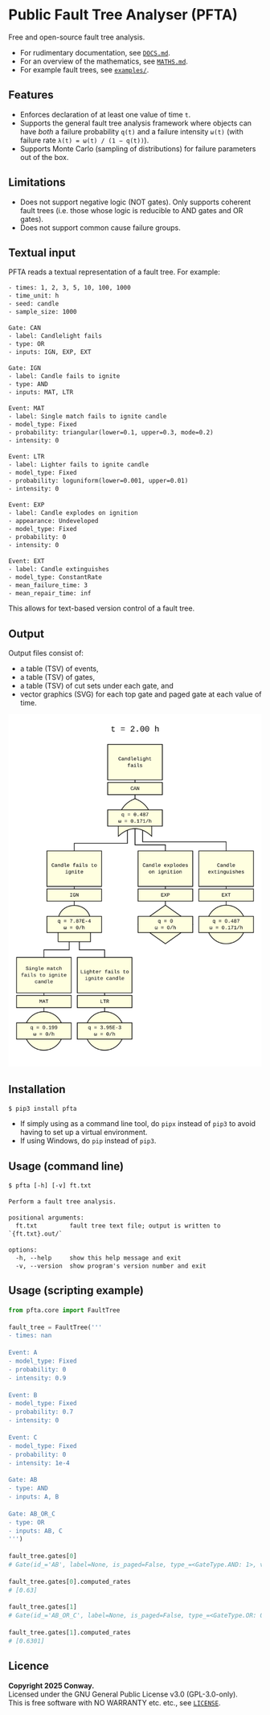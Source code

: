 # Public Fault Tree Analyser (PFTA)

Free and open-source fault tree analysis.

- For rudimentary documentation, see [`DOCS.md`].
- For an overview of the mathematics, see [`MATHS.md`].
- For example fault trees, see [`examples/`].


## Features

- Enforces declaration of at least one value of time `t`.
- Supports the general fault tree analysis framework where objects can have
  *both* a failure probability `q(t)` and a failure intensity `ω(t)` (with failure rate `λ(t) = ω(t) / (1 − q(t))`).
- Supports Monte Carlo (sampling of distributions) for failure parameters out of the box.


## Limitations

- Does not support negative logic (NOT gates). Only supports coherent fault trees
  (i.e. those whose logic is reducible to AND gates and OR gates).
- Does not support common cause failure groups.


## Textual input

PFTA reads a textual representation of a fault tree. For example:

```
- times: 1, 2, 3, 5, 10, 100, 1000
- time_unit: h
- seed: candle
- sample_size: 1000

Gate: CAN
- label: Candlelight fails
- type: OR
- inputs: IGN, EXP, EXT

Gate: IGN
- label: Candle fails to ignite
- type: AND
- inputs: MAT, LTR

Event: MAT
- label: Single match fails to ignite candle
- model_type: Fixed
- probability: triangular(lower=0.1, upper=0.3, mode=0.2)
- intensity: 0

Event: LTR
- label: Lighter fails to ignite candle
- model_type: Fixed
- probability: loguniform(lower=0.001, upper=0.01)
- intensity: 0

Event: EXP
- label: Candle explodes on ignition
- appearance: Undeveloped
- model_type: Fixed
- probability: 0
- intensity: 0

Event: EXT
- label: Candle extinguishes
- model_type: ConstantRate
- mean_failure_time: 3
- mean_repair_time: inf
```

This allows for text-based version control of a fault tree.


## Output

Output files consist of:

- a table (TSV) of events,
- a table (TSV) of gates,
- a table (TSV) of cut sets under each gate, and
- vector graphics (SVG) for each top gate and paged gate at each value of time.

<img
  alt="Nice looking SVG output for the example above."
  src="https://raw.githubusercontent.com/public-fta/pfta/master/candle.svg"
  width="640">


## Installation

```
$ pip3 install pfta
```

- If simply using as a command line tool, do `pipx` instead of `pip3` to avoid having to set up a virtual environment.
- If using Windows, do `pip` instead of `pip3`.


## Usage (command line)

```
$ pfta [-h] [-v] ft.txt

Perform a fault tree analysis.

positional arguments:
  ft.txt         fault tree text file; output is written to `{ft.txt}.out/`

options:
  -h, --help     show this help message and exit
  -v, --version  show program's version number and exit
```


## Usage (scripting example)

```python
from pfta.core import FaultTree

fault_tree = FaultTree('''
- times: nan

Event: A
- model_type: Fixed
- probability: 0
- intensity: 0.9

Event: B
- model_type: Fixed
- probability: 0.7
- intensity: 0

Event: C
- model_type: Fixed
- probability: 0
- intensity: 1e-4

Gate: AB
- type: AND
- inputs: A, B

Gate: AB_OR_C
- type: OR
- inputs: AB, C
''')

fault_tree.gates[0]
# Gate(id_='AB', label=None, is_paged=False, type_=<GateType.AND: 1>, vote_threshold=None, input_ids=['A', 'B'], input_ids_line_number=21, comment=None, is_top_gate=False, flattened_indexer=FlattenedIndexer(time_count=1, sample_size=1, flattened_size=1), computed_expression=Expression(Term(0b11)), computed_probabilities=[0.0], computed_intensities=[0.63], computed_rates=[0.63], computed_expected_probabilities=[0.0], computed_expected_intensities=[0.63], computed_expected_rates=[0.63])

fault_tree.gates[0].computed_rates
# [0.63]

fault_tree.gates[1]
# Gate(id_='AB_OR_C', label=None, is_paged=False, type_=<GateType.OR: 0>, vote_threshold=None, input_ids=['AB', 'C'], input_ids_line_number=25, comment=None, is_top_gate=True, flattened_indexer=FlattenedIndexer(time_count=1, sample_size=1, flattened_size=1), computed_expression=Expression(Term(0b11), Term(0b100)), computed_probabilities=[0.0], computed_intensities=[0.6301], computed_rates=[0.6301], computed_expected_probabilities=[0.0], computed_expected_intensities=[0.6301], computed_expected_rates=[0.6301])

fault_tree.gates[1].computed_rates
# [0.6301]
```


## Licence

**Copyright 2025 Conway.** <br>
Licensed under the GNU General Public License v3.0 (GPL-3.0-only). <br>
This is free software with NO WARRANTY etc. etc., see [`LICENSE`].


[`examples/`]: https://github.com/public-fta/pfta/tree/master/examples
[`DOCS.md`]: https://github.com/public-fta/pfta/blob/master/DOCS.md
[`LICENSE`]: https://github.com/public-fta/pfta/blob/master/LICENSE
[`MATHS.md`]: https://github.com/public-fta/pfta/blob/master/MATHS.md
